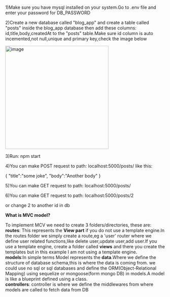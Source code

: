 1)Make sure you have mysql installed on your system.Go to .env file and enter your password for DB_PASSWORD

2)Create a new database called "blog_app" and create a table called "posts" inside the blog_app database then add these columns: id,title,body,createdAt to the "posts" table.Make sure id column is auto incemented,not null,unique and primary key,check the image below

<img width="325" alt="image" src="https://user-images.githubusercontent.com/40856827/194728812-d15e9ad5-f646-4394-a885-d02a06bccafc.png">


3)Run: npm start

4)You can make POST request to path: localhost:5000/posts/ like this:

{
    "title":"some joke",
    "body":"Another body"
}

5)You can make GET request to path: localhost:5000/posts/

6)You can make GET request to path: localhost:5000/posts/2

or change 2 to another id in db

**What is MVC model?**

To implement MCV we need to create 3 folders/directories, these are:<br />
**routes**: This represents the **View part** if you do not use a template engine.In the routes folder we simply create a route,eg a 'user' router where we define user related functions,like delete user,update user,add user.If you use a template engine, create a folder called **views** and there you create the templates but in this example I am not using a template engine.<br />
**models**:In simple terms Model represents the **data**.Where we define the structure of database schema,this is where the data is coming from. we could use no sql or sql databases and define the ORM(Object-Relational Mapping) using sequelize or mongoose(form mongo DB) in models.A model is like a blueprint defined using a class.<br />
**controllers**: controller is where we define the middlewares from where models are called to fetch data from DB<br />
